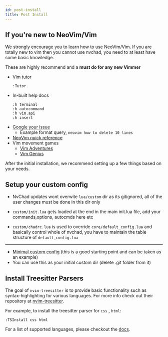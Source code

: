 ```yaml
---
id: post-install
title: Post Install
---
```


## If you're new to NeoVim/Vim

We strongly encourage you to learn how to use NeoVim/Vim. If you are totally new to vim then you cannot use nvchad, you need to at least have some basic knowledge.

These are highly recommend and a **must do for any new Vimmer**

- Vim tutor
  ```
  :Tutor
  ```
- In-built help docs
  ```
  :h terminal
  :h autocommand
  :h vim.api
  :h insert
  ```
- [Google your issue](https://google.com)
  - Example format query, `neovim how to delete 10 lines`
- [NeoVim quick reference](https://neovim.io/doc/user/quickref.html)
- Vim movement games
  - [Vim Adventures](https://vim-adventures.com/)
  - [Vim Genius](http://www.vimgenius.com/)

After the initial installation, we recommend setting up a few things based on your needs.

## Setup your custom config

- NvChad updates wont overwite `lua/custom` dir as its gitignored, all of the user changes must be done in this dir only

- `custom/init.lua` gets loaded at the end in the main init.lua file, add your commands,options, autocmds here etc
- `custom/chadrc.lua` is used to override `core/default_config.lua` and basically control whole of nvchad, you have to maintain the table structure of `default_config.lua`
---

- [Minimal custom config](https://github.com/NvChad/example_config) (this is a good starting point and can be taken as an example)
- You can use this as your initial custom dir (delete .git folder from it)

## Install Treesitter Parsers

The goal of `nvim-treesitter` is to provide basic functionality such as syntax-highlighting for various languages. For more info check out their repository at [nvim-treesitter](https://github.com/nvim-treesitter/nvim-treesitter).

For example, to install the treesitter parser for `css` , `html`:

```shell
:TSInstall css html
```

For a list of supported languages, please checkout the [docs](https://github.com/nvim-treesitter/nvim-treesitter#supported-languages).
